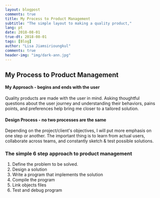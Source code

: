 ```yaml
---
layout: blogpost
comments: true
title: My Process to Product Management
subtitle: "The simple layout to making a quality product,"
lang: pt
date: 2018-08-01
true-dt: 2018-08-01
tags: [Blog]
author: "Lisa Jiamsirioungkul"
comments: true
header-img: "img/dark-ann.jpg"
---
```

## My Process to Product Management

#### My Approach - begins and ends with the user

Quality products are made with the user in mind. Asking thoughtful questions about the user journey and understanding their behaviors, pains points, and preferences help bring me closer to a tailored solution.

#### Design Process - no two processes are the same

Depending on the project/client's objectives, I will put more emphasis on one step or another. The important thing is to learn from actual users, collaborate across teams, and constantly sketch & test possible solutions. 

### The simple 6 step approach to product management

1. Define the problem to be solved.
2. Design a solution
3. Write a program that implements the solution
4. Compile the program
5. Link objects files
6. Test and debug program

